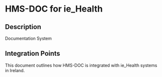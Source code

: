 # HMS-DOC for ie_Health

## Description

Documentation System

## Integration Points

This document outlines how HMS-DOC is integrated with ie_Health systems in Ireland.
